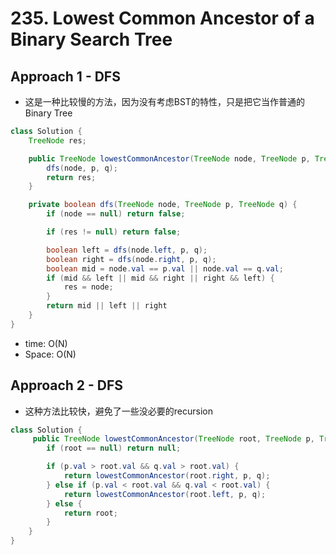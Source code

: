 # 235. Lowest Common Ancestor of a Binary Search Tree

## Approach 1 - DFS
- 这是一种比较慢的方法，因为没有考虑BST的特性，只是把它当作普通的Binary Tree

```java
class Solution {
    TreeNode res;

    public TreeNode lowestCommonAncestor(TreeNode node, TreeNode p, TreeNode q) {
        dfs(node, p, q);
        return res;
    }

    private boolean dfs(TreeNode node, TreeNode p, TreeNode q) {
        if (node == null) return false;

        if (res != null) return false;

        boolean left = dfs(node.left, p, q);
        boolean right = dfs(node.right, p, q);  
        boolean mid = node.val == p.val || node.val == q.val;
        if (mid && left || mid && right || right && left) {
            res = node;
        }
        return mid || left || right
    }
}
```
- time: O(N)
- Space: O(N)

## Approach 2 - DFS 
- 这种方法比较快，避免了一些没必要的recursion

```java
class Solution {
     public TreeNode lowestCommonAncestor(TreeNode root, TreeNode p, TreeNode q) {
        if (root == null) return null;

        if (p.val > root.val && q.val > root.val) {
            return lowestCommonAncestor(root.right, p, q);
        } else if (p.val < root.val && q.val < root.val) {
            return lowestCommonAncestor(root.left, p, q);
        } else {
            return root;
        }
    }
}

```